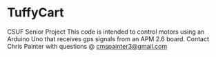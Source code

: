 # TuffyCart
CSUF Senior Project
This code is intended to control motors using an Arduino Uno that receives gps signals from an APM 2.6 board.
Contact Chris Painter with questions @ cmspainter3@gmail.com
